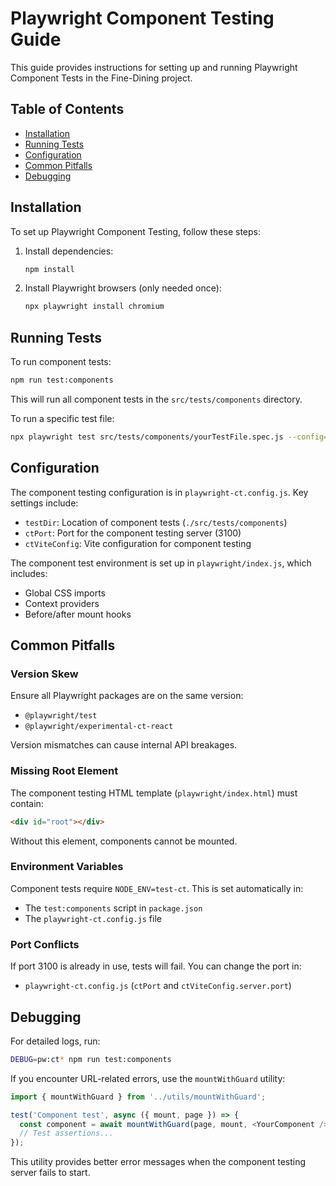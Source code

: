 # Playwright Component Testing Guide

This guide provides instructions for setting up and running Playwright Component Tests in the Fine-Dining project.

## Table of Contents

- [Installation](#installation)
- [Running Tests](#running-tests)
- [Configuration](#configuration)
- [Common Pitfalls](#common-pitfalls)
- [Debugging](#debugging)

## Installation

To set up Playwright Component Testing, follow these steps:

1. Install dependencies:
   ```bash
   npm install
   ```

2. Install Playwright browsers (only needed once):
   ```bash
   npx playwright install chromium
   ```

## Running Tests

To run component tests:

```bash
npm run test:components
```

This will run all component tests in the `src/tests/components` directory.

To run a specific test file:

```bash
npx playwright test src/tests/components/yourTestFile.spec.js --config=playwright-ct.config.js
```

## Configuration

The component testing configuration is in `playwright-ct.config.js`. Key settings include:

- `testDir`: Location of component tests (`./src/tests/components`)
- `ctPort`: Port for the component testing server (3100)
- `ctViteConfig`: Vite configuration for component testing

The component test environment is set up in `playwright/index.js`, which includes:
- Global CSS imports
- Context providers
- Before/after mount hooks

## Common Pitfalls

### Version Skew

Ensure all Playwright packages are on the same version:
- `@playwright/test`
- `@playwright/experimental-ct-react`

Version mismatches can cause internal API breakages.

### Missing Root Element

The component testing HTML template (`playwright/index.html`) must contain:
```html
<div id="root"></div>
```

Without this element, components cannot be mounted.

### Environment Variables

Component tests require `NODE_ENV=test-ct`. This is set automatically in:
- The `test:components` script in `package.json`
- The `playwright-ct.config.js` file

### Port Conflicts

If port 3100 is already in use, tests will fail. You can change the port in:
- `playwright-ct.config.js` (`ctPort` and `ctViteConfig.server.port`)

## Debugging

For detailed logs, run:

```bash
DEBUG=pw:ct* npm run test:components
```

If you encounter URL-related errors, use the `mountWithGuard` utility:

```javascript
import { mountWithGuard } from '../utils/mountWithGuard';

test('Component test', async ({ mount, page }) => {
  const component = await mountWithGuard(page, mount, <YourComponent />);
  // Test assertions...
});
```

This utility provides better error messages when the component testing server fails to start.